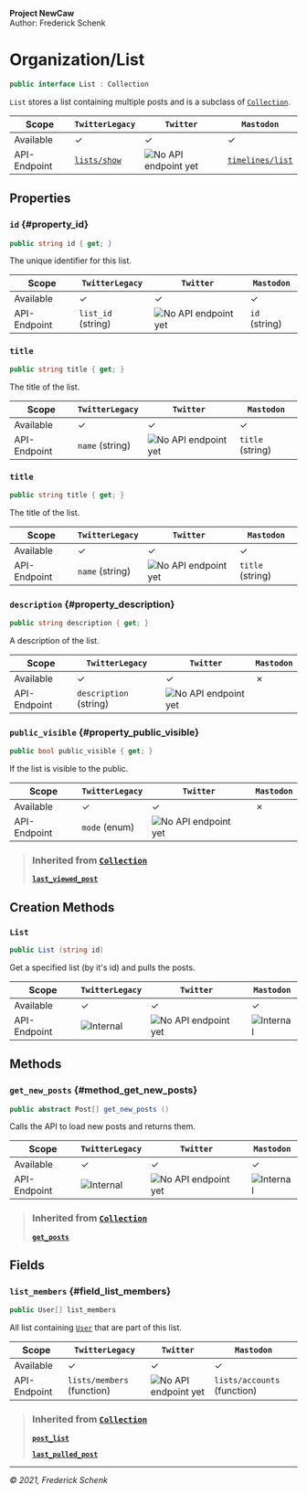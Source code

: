 **Project NewCaw** \
Author: Frederick Schenk

# Organization/List

```c#
public interface List : Collection
```

`List` stores a list containing multiple posts and is a subclass of [`Collection`](Collection.md).

| Scope        | `TwitterLegacy` | `Twitter`                 | `Mastodon`     |
| ------------ | --------------- | ------------------------- | -------------- |
| Available    | ✓               | ✓                         | ✓              |
| API-Endpoint | [`lists/show`](https://developer.twitter.com/en/docs/twitter-api/v1/accounts-and-users/create-manage-lists/api-reference/get-lists-show) | ![No API endpoint yet][2] | [`timelines/list`](https://docs.joinmastodon.org/methods/timelines/) |

## Properties

### `id` {#property_id}

```c#
public string id { get; }
```

The unique identifier for this list.

| Scope        | `TwitterLegacy`    | `Twitter`                 | `Mastodon`     |
| ------------ | ------------------ | ------------------------- | -------------- |
| Available    | ✓                  | ✓                         | ✓              |
| API-Endpoint | `list_id` (string) | ![No API endpoint yet][2] | `id` (string)  |

### `title`

```c#
public string title { get; }
```

The title of the list.

| Scope        | `TwitterLegacy` | `Twitter`                 | `Mastodon`       |
| ------------ | --------------- | ------------------------- | ---------------- |
| Available    | ✓               | ✓                         | ✓                |
| API-Endpoint | `name` (string) | ![No API endpoint yet][2] | `title` (string) |

### `title`

```c#
public string title { get; }
```

The title of the list.

| Scope        | `TwitterLegacy` | `Twitter`                 | `Mastodon`       |
| ------------ | --------------- | ------------------------- | ---------------- |
| Available    | ✓               | ✓                         | ✓                |
| API-Endpoint | `name` (string) | ![No API endpoint yet][2] | `title` (string) |

### `description` {#property_description}

```c#
public string description { get; }
```

A description of the list.

| Scope        | `TwitterLegacy`        | `Twitter`                 | `Mastodon`     |
| ------------ | ---------------------- | ------------------------- | -------------- |
| Available    | ✓                      | ✓                         | ✗              |
| API-Endpoint | `description` (string) | ![No API endpoint yet][2] |                |

### `public_visible` {#property_public_visible}

```c#
public bool public_visible { get; }
```

If the list is visible to the public.

| Scope        | `TwitterLegacy` | `Twitter`                 | `Mastodon`     |
| ------------ | --------------- | ------------------------- | -------------- |
| Available    | ✓               | ✓                         | ✗              |
| API-Endpoint | `mode` (enum)   | ![No API endpoint yet][2] |                |

> ### Inherited from [`Collection`](Collection.md)
> 
> [**`last_viewed_post`**](Collection.md#property_last_viewed_post)

## Creation Methods

### `List`

```c#
public List (string id)
```

Get a specified list (by it's id) and pulls the posts.

| Scope        | `TwitterLegacy` | `Twitter`                 | `Mastodon`     |
| ------------ | --------------- | ------------------------- | -------------- |
| Available    | ✓               | ✓                         | ✓              |
| API-Endpoint | ![Internal][1]  | ![No API endpoint yet][2] | ![Internal][1] |

## Methods

### `get_new_posts` {#method_get_new_posts}

```c#
public abstract Post[] get_new_posts ()
```

Calls the API to load new posts and returns them.

| Scope        | `TwitterLegacy` | `Twitter`                 | `Mastodon`     |
| ------------ | --------------- | ------------------------- | -------------- |
| Available    | ✓               | ✓                         | ✓              |
| API-Endpoint | ![Internal][1]  | ![No API endpoint yet][2] | ![Internal][1] |

> ### Inherited from [`Collection`](Collection.md)
> 
> [**`get_posts`**](Collection.md#method_get_posts)

## Fields

### `list_members` {#field_list_members}

```c#
public User[] list_members
```

All list containing [`User`](../../content/class/User.md) that are part of this list.

| Scope        | `TwitterLegacy`            | `Twitter`                 | `Mastodon`                  |
| ------------ | -------------------------- | ------------------------- | --------------------------- |
| Available    | ✓                          | ✓                         | ✓                           |
| API-Endpoint | `lists/members` (function) | ![No API endpoint yet][2] | `lists/accounts` (function) |

> ### Inherited from [`Collection`](Collection.md)
> 
> [**`post_list`**](Collection.md#field_post_list)
> 
> [**`last_pulled_post`**](Collection.md#field_last_pulled_post)

---

*© 2021, Frederick Schenk*

[1]: https://img.shields.io/badge/-Internal-yellow?style=flat-square
[2]: https://img.shields.io/badge/-No%20API%20endpoint%20yet-red?style=flat-square
